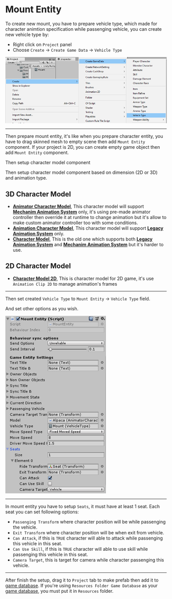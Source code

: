 # Mount Entity

To create new mount, you have to prepare vehicle type, which made for character animtion specification while passenging vehicle, you can create new vehicle type by:

- Right click on `Project` panel
- Choose `Create` → `Create Game Data` → `Vehicle Type`

![](../images/1-46-1.png)

* * *

Then prepare mount entity, it's like when you prepare character entity, you have to drag skinned mesh to empty scene then add `Mount Entity` component. If your project is 2D, you can create empty game object then add `Mount Entity` component.

Then setup character model component

Then setup character model component based on dimension (2D or 3D) and animation type.

## 3D Character Model

*   **[Animator Character Model](pages/108-animator-character-model ':target=__blank')**, This character model will support **[Mechanim Animation System](https://docs.unity3d.com/Manual/AnimationOverview.html ':target=__blank')** only, it's using pre-made animator controller then override it at runtime to change animation but it's allow to make custom animator controller too with some conditions.
*   **[Animation Character Model](pages/107-animation-character-model ':target=__blank')**, This character model will support **[Legacy Animation System](https://docs.unity3d.com/Manual/Animations.html ':target=__blank')** only.
*   **[Character Model](pages/106-character-model ':target=__blank')**, This is the old one which supports both **[Legacy Animation System](https://docs.unity3d.com/Manual/Animations.html ':target=__blank')** and **[Mechanim Animation System](https://docs.unity3d.com/Manual/AnimationOverview.html ':target=__blank')** but it's harder to use.

## 2D Character Model

*   **[Character Model 2D](pages/109-character-model-2d ':target=__blank')**, This is character model for 2D game, it's use `Animation Clip 2D` to manage animation's frames
* * *

Then set created `Vehicle Type` to `Mount Entity` → `Vehicle Type` field.

And set other options as you wish.

![](../images/1-46-2.png)

* * *

In mount entity you have to setup `Seats`, it must have at least 1 seat. Each seat you can set following options:

- `Passenging Transform` where character position will be while passenging the vehicle.
- `Exit Transform` where character position will be when exit from vehicle.
- `Can Attack`, if this is `TRUE` character will able to attack while passenging this vehicle in this seat.
- `Can Use Skill`, if this is `TRUE` character will able to use skill while passenging this vehicle in this seat.
- `Camera Target`, this is target for camera while character passenging this vehicle.

* * *

After finish the setup, drag it to `Project` tab to make prefab then add it to [game database](103-game-database.md). If you're using `Resources Folder Game Database` as your [game database](103-game-database.md), you must put it in `Resources` folder.